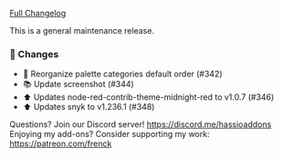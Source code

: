 [Full Changelog][changelog]

This is a general maintenance release.

### 🔨  Changes

- :hammer: Reorganize palette categories default order (#342)
- :books: Update screenshot (#344)
- :arrow_up: Updates node-red-contrib-theme-midnight-red to v1.0.7 (#346)
- :arrow_up: Updates snyk to v1.236.1 (#348)

[changelog]: https://github.com/hassio-addons/addon-node-red/compare/v5.0.0...v5.0.1

Questions? Join our Discord server! https://discord.me/hassioaddons
Enjoying my add-ons? Consider supporting my work: https://patreon.com/frenck